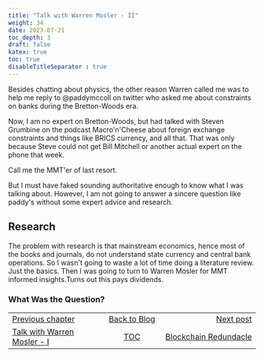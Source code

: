```yaml
---
title: "Talk with Warren Mosler - II"
weight: 34
date: 2023-07-21
toc_depth: 3
draft: false
katex: true
toc: true
disableTitleSeparator : true
---
```

Besides chatting about physics, the other reason Warren called me was to help me 
reply to @paddymccoll on twitter who asked me about constraints on banks during the 
Bretton-Woods era.

Now, I am no expert on Bretton-Woods, but had talked with Steven Grumbine on the 
podcast Macro'n'Cheese about foreign exchange constraints and things like BRICS 
currency, and all that. That was only because Steve could not get Bill Mitchell or 
another actual expert on the phone that week.

Call me the MMT'er of last resort.

But I must have faked sounding authoritative enough to know what I was talking about. 
However, I am not going to answer a sincere question like paddy's without some 
expert advice and research.

## Research

The problem with research is that mainstream economics, hence most of the books and 
journals, do not understand state currency and central bank operations. So I wasn't 
going to waste a lot of time doing a literature review. Just the basics. Then I was 
going to turn to Warren Mosler for MMT informed insights.Turns out this pays dividends.


### What Was the Question?


<table style="border-collapse: collapse; border=0;">
    <colgroup>
       <col span="1" style="width: 25%;">
       <col span="1" style="width: 15%;">
       <col span="1" style="width: 25%;">
    </colgroup>
<tr style="border: 1px solid color:#0f0f0f;">
<td style="border: 1px solid color:#0f0f0f;"><a href="../32_warrenmosler1">Previous chapter</a></td>
<td style="border: 1px solid color:#0f0f0f; text-align:center;"><a href="../">Back to Blog</a></td>
<td style="border: 1px solid color:#0f0f0f; text-align:right;"><a href="../34_blockchainredundacle">Next post</a></td>
</tr>
<tr style="border: 1px solid color:#0f0f0f;">
<td style="border: 1px solid color:#0f0f0f;"><a href="../32_warrenmosler1">Talk with Warren Mosler - I</a></td>
<td style="border: 1px solid color:#0f0f0f; text-align:center;"><a href="../">TOC</a></td>
<td style="border: 1px solid color:#0f0f0f; text-align:right;"><a href="../34_blockchainredundacle">Blockchain Redundacle</a></td>
</tr>
</table>


